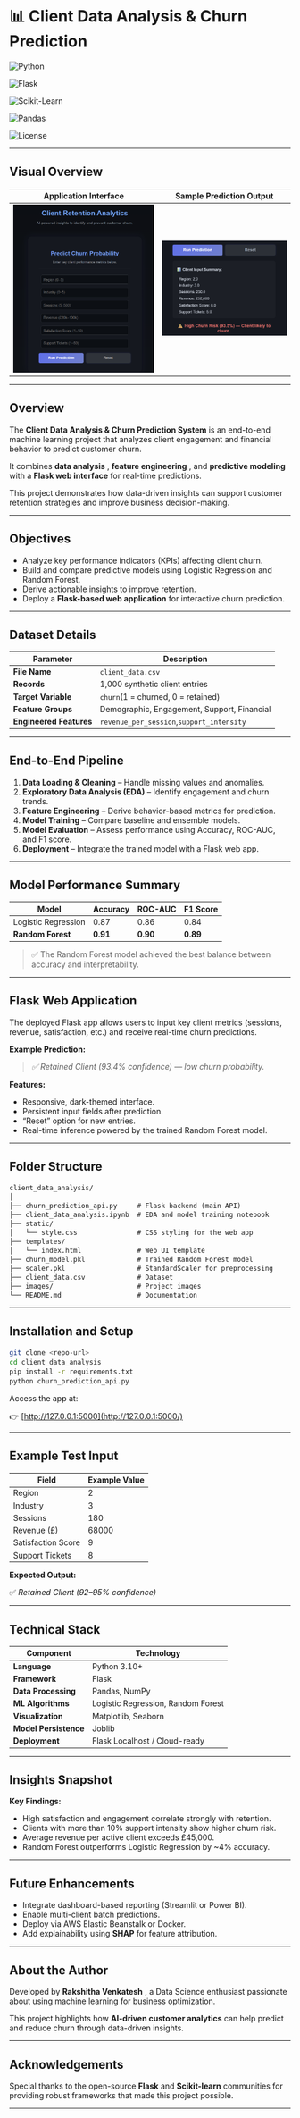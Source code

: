 
# 📊 Client Data Analysis & Churn Prediction

![Python](https://img.shields.io/badge/Python-3.10%2B-blue?logo=python)

![Flask](https://img.shields.io/badge/Flask-Framework-black?logo=flask)

![Scikit-Learn](https://img.shields.io/badge/Scikit--Learn-ML-orange?logo=scikitlearn)

![Pandas](https://img.shields.io/badge/Pandas-Data--Analysis-150458?logo=pandas)

![License](https://img.shields.io/badge/License-MIT-yellow)

---

## Visual Overview

| Application Interface                                       | Sample Prediction Output                                           |
| ----------------------------------------------------------- | ------------------------------------------------------------------ |
| ![App UI](images/app_ui_screenshot.png) | ![Prediction Output](images/sample_output.png) |

---

## Overview

The **Client Data Analysis & Churn Prediction System** is an end-to-end machine learning project that analyzes client engagement and financial behavior to predict customer churn.

It combines  **data analysis** ,  **feature engineering** , and **predictive modeling** with a **Flask web interface** for real-time predictions.

This project demonstrates how data-driven insights can support customer retention strategies and improve business decision-making.

---

## Objectives

* Analyze key performance indicators (KPIs) affecting client churn.
* Build and compare predictive models using Logistic Regression and Random Forest.
* Derive actionable insights to improve retention.
* Deploy a **Flask-based web application** for interactive churn prediction.

---

## Dataset Details

| Parameter                     | Description                                   |
| ----------------------------- | --------------------------------------------- |
| **File Name**           | `client_data.csv`                           |
| **Records**             | 1,000 synthetic client entries                |
| **Target Variable**     | `churn`(1 = churned, 0 = retained)          |
| **Feature Groups**      | Demographic, Engagement, Support, Financial   |
| **Engineered Features** | `revenue_per_session`,`support_intensity` |

---

## End-to-End Pipeline

1. **Data Loading & Cleaning** – Handle missing values and anomalies.
2. **Exploratory Data Analysis (EDA)** – Identify engagement and churn trends.
3. **Feature Engineering** – Derive behavior-based metrics for prediction.
4. **Model Training** – Compare baseline and ensemble models.
5. **Model Evaluation** – Assess performance using Accuracy, ROC-AUC, and F1 score.
6. **Deployment** – Integrate the trained model with a Flask web app.

---

## Model Performance Summary

| Model                   | Accuracy       | ROC-AUC        | F1 Score       |
| ----------------------- | -------------- | -------------- | -------------- |
| Logistic Regression     | 0.87           | 0.86           | 0.84           |
| **Random Forest** | **0.91** | **0.90** | **0.89** |

> ✅ The Random Forest model achieved the best balance between accuracy and interpretability.

---

## Flask Web Application

The deployed Flask app allows users to input key client metrics (sessions, revenue, satisfaction, etc.) and receive real-time churn predictions.

**Example Prediction:**

> *✅ Retained Client (93.4% confidence) — low churn probability.*

**Features:**

* Responsive, dark-themed interface.
* Persistent input fields after prediction.
* “Reset” option for new entries.
* Real-time inference powered by the trained Random Forest model.

---

## Folder Structure

```
client_data_analysis/
│
├── churn_prediction_api.py     # Flask backend (main API)
├── client_data_analysis.ipynb  # EDA and model training notebook
├── static/
│   └── style.css               # CSS styling for the web app
├── templates/
│   └── index.html              # Web UI template
├── churn_model.pkl             # Trained Random Forest model
├── scaler.pkl                  # StandardScaler for preprocessing
├── client_data.csv             # Dataset
├── images/                     # Project images
└── README.md                   # Documentation
```

---

## Installation and Setup

```bash
git clone <repo-url>
cd client_data_analysis
pip install -r requirements.txt
python churn_prediction_api.py
```

Access the app at:

👉 [http://127.0.0.1:5000](http://127.0.0.1:5000/)

---

## Example Test Input

| Field              | Example Value |
| ------------------ | ------------- |
| Region             | 2             |
| Industry           | 3             |
| Sessions           | 180           |
| Revenue (£)       | 68000         |
| Satisfaction Score | 9             |
| Support Tickets    | 8             |

**Expected Output:**

✅ *Retained Client (92–95% confidence)*

---

## Technical Stack

| Component                   | Technology                         |
| --------------------------- | ---------------------------------- |
| **Language**          | Python 3.10+                       |
| **Framework**         | Flask                              |
| **Data Processing**   | Pandas, NumPy                      |
| **ML Algorithms**     | Logistic Regression, Random Forest |
| **Visualization**     | Matplotlib, Seaborn                |
| **Model Persistence** | Joblib                             |
| **Deployment**        | Flask Localhost / Cloud-ready      |

---

## Insights Snapshot

**Key Findings:**

* High satisfaction and engagement correlate strongly with retention.
* Clients with more than 10% support intensity show higher churn risk.
* Average revenue per active client exceeds £45,000.
* Random Forest outperforms Logistic Regression by ~4% accuracy.

---

## Future Enhancements

* Integrate dashboard-based reporting (Streamlit or Power BI).
* Enable multi-client batch predictions.
* Deploy via AWS Elastic Beanstalk or Docker.
* Add explainability using **SHAP** for feature attribution.

---

## About the Author

Developed by   **Rakshitha Venkatesh** , a Data Science enthusiast passionate about using machine learning for business optimization.

This project highlights how **AI-driven customer analytics** can help predict and reduce churn through data-driven insights.

---

## Acknowledgements

Special thanks to the open-source **Flask** and **Scikit-learn** communities for providing robust frameworks that made this project possible.

---



